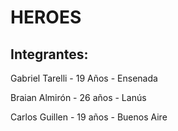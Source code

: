 # HEROES

## Integrantes:
Gabriel Tarelli - 19 Años - Ensenada


Braian Almirón - 26 años - Lanús


Carlos Guillen - 19 años - Buenos Aire